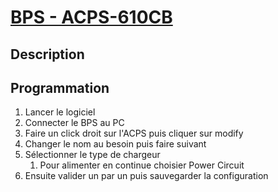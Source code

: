 # [BPS - ACPS-610CB](readme.md)

## Description

## Programmation

1. Lancer le logiciel
2. Connecter le BPS au PC
3. Faire un click droit sur l'ACPS puis cliquer sur modify
4. Changer le nom au besoin puis faire suivant
5. Sélectionner le type de chargeur
   1. Pour alimenter en continue choisier Power Circuit
6. Ensuite valider un par un puis sauvegarder la configuration
